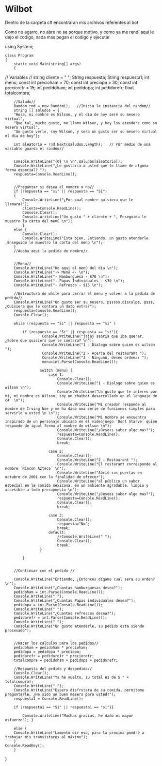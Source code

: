 # Wilbot

Dentro de la carpeta c# encontraran mis archivos referentes al bot

Como no agarro, no abre no se porque motivo, y como ya me rendí aqui le dejo el codigo, nada mas pegan el codigo y ejecutar

using System;


    class Program
    {
        static void Main(string[] args)
        {
// Variables //
		string cliente = " ";
		String respuesta;
		String respuesta1;
		int menu;
		const int precioham = 70;
		const int preciopa = 30;
		const int preciorefr = 15;
		int pedidoham;
		int pedidopa;
		int pedidorefr;
		float totalcompra;
		
		
		//Saludo// 
		Random rnd = new Random();   //Inicia la instancia del random//
		string [] saludos = { 
		"Hola, mi nombre es Wilson, y el día de hoy seré su mesero virtual",
		"Que tal, mucho gusto, me llamo Wilson, y hoy los atendere como su mesero virtual",
		"Un gusto verle, soy Wilson, y sera un gusto ser su mesero virtual el día de hoy"};
		
		int aleatorio = rnd.Next(saludos.Length);   // Por medio de una variable guarda el random//
		
		
		Console.WriteLine("{0} \n \n",saludos[aleatorio]);
		Console.WriteLine("¿Le gustaria a usted que le llame de alguna forma especial? ");
		respuesta=Console.ReadLine();
		
			
		//Preguntar si desea el nombre o no//
		if (respuesta == "si" || respuesta == "Si")
		{
			Console.WriteLine("¿Por cual nombre quisiera que le llamara?");
			cliente=Console.ReadLine();
			Console.Clear(); 
			Console.WriteLine("Un gusto " + cliente + ", Enseguida le muestro la carta del menú \n");
			}
		else {
			Console.Clear(); 
			Console.WriteLine("Esta bien, Entiendo, un gusto atenderle ,Enseguida le muestro la carta del menú \n");
		}		
		//Acaba aqui la pedida de nombre//
		
			
		//Menu//
		Console.WriteLine("He aqui el menú del día \n");
		Console.WriteLine("-> Menú <- \n");
		Console.WriteLine("- Hamburguesa - $70 \n");
		Console.WriteLine("- Papas Individuales - $30 \n");
		Console.WriteLine("- Refresco - $15 \n");
		
		//Estructura de while para cerrar el menu y volver a la pedida de pedido//
		Console.WriteLine("Un gusto ser su mesero, psssss,disculpe, psss, ¿Quisiera que le contara un dato extra?");
		respuesta=Console.ReadLine();
		Console.Clear(); 
		
		while (respuesta == "Si" || respuesta == "si" )
	
			if (respuesta == "Si" || respuesta == "si"){
					 Console.WriteLine("jajaj sabría que iba querer, ¿Sobre que quisiera que le contara? \n");
					 Console.WriteLine("1 - Dialogo sobre quien es wilson ");
					 Console.WriteLine("2 - Acerca del restaurant ");
					 Console.WriteLine("3 - Ninguno, deseo ordenar ");
					 menu=int.Parse(Console.ReadLine());

					switch (menu) {
						case 1:
							Console.Clear(); 
							Console.WriteLine("1 - Dialogo sobre quien es wilson \n");
                            Console.WriteLine("Un gusto que te interes por mi, mi nombre es Wilson, soy un chatbot desarrollado en el lenguaje de c#  \n");
                            Console.WriteLine("Mi creador responde al nombre de Irving Noe y me ha dado una serie de funciones simples para servirle a usted \n \n");
                            Console.WriteLine("Mi nombre se encuentra inspirado de un personaje ubicado en el videojuego ´Dont Starve´ quien responde de igual forma al nombre de wilson \n");
							Console.WriteLine("¿Deseas saber algo mas?");
							respuesta=Console.ReadLine();
							Console.Clear();
							break;

						case 2:
							Console.Clear(); 
							Console.WriteLine("2 - Restaurant ");
                            Console.WriteLine("El restarant corresponde al nombre ´Rincon Azteca´ \n");
                            Console.WriteLine("Abrió sus puertas en octubre de 2001 con la finalidad de ofrecer");
                            Console.WriteLine("al público un sabor especial en la comida mexicana, en un ambiente agradable, limpio y accesible a todo presupuesto \n");
							Console.WriteLine("¿Deseas saber algo mas?");
							respuesta=Console.ReadLine();
							Console.Clear();
							break;

						case 3:
							Console.Clear();
							respuesta="No";
							break;
						default:
							//Console.WriteLine(" ");
							Console.Clear();
							break;
					}	
				
			}
		
		
		//Continuar con el pedido // 	
		
		Console.WriteLine("Entiendo, ¿Entonces digame cual sera su orden? \n");
		Console.WriteLine("¿Cuantas hamburguesas desea?");
		pedidoham = int.Parse(Console.ReadLine());
		Console.WriteLine(" ");
		Console.WriteLine("¿Cuantas Papas individuales desea?");
		pedidopa = int.Parse(Console.ReadLine());
		Console.WriteLine(" ");
		Console.WriteLine("¿Cuantos refrescos desea?");
		pedidorefr = int.Parse(Console.ReadLine());
		Console.WriteLine(" ");		
		Console.WriteLine("Un gusto atenderle, su pedido esta siendo procesado");
		

		//Hacer los calculos para los pedidos//
		pedidoham = pedidoham * precioham;
		pedidopa = pedidopa * preciopa;
		pedidorefr = pedidorefr * preciorefr;
		totalcompra = pedidoham + pedidopa + pedidorefr;
		
		//Respuesta del pedido y despedida//
		Console.Clear();
		Console.WriteLine("Ya he vuelto, su total es de $ " + totalcompra);
		Console.WriteLine(" ");
		Console.WriteLine("Espero disfrutara de su comida, permitame preguntarle, ¿He sido un buen mesero para usted?");
		respuesta1 = Console.ReadLine();
		
		if (respuesta1 == "Si" || respuesta1 == "si"){

			Console.WriteLine("Muchas gracias, he dado mi mayor esfuerzo"); }
		
		else {
		Console.WriteLine("Lamento oir eso, para la proxima pondré a trabajar mis transistores al máximo");	
		}
    Console.ReadKey();
        }
}

